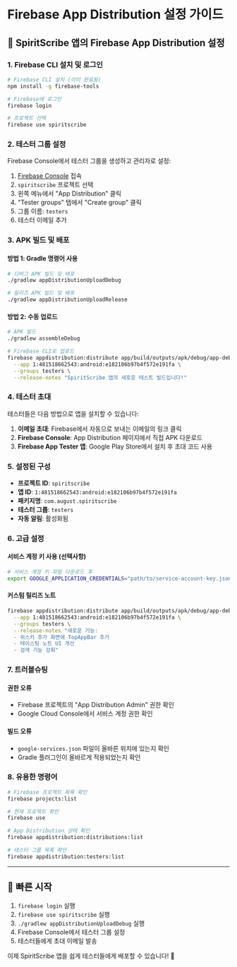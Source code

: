 # Firebase App Distribution 설정 가이드

## 📱 SpiritScribe 앱의 Firebase App Distribution 설정

### 1. Firebase CLI 설치 및 로그인

```bash
# Firebase CLI 설치 (이미 완료됨)
npm install -g firebase-tools

# Firebase에 로그인
firebase login

# 프로젝트 선택
firebase use spiritscribe
```

### 2. 테스터 그룹 설정

Firebase Console에서 테스터 그룹을 생성하고 관리자로 설정:

1. [Firebase Console](https://console.firebase.google.com/) 접속
2. `spiritscribe` 프로젝트 선택
3. 왼쪽 메뉴에서 "App Distribution" 클릭
4. "Tester groups" 탭에서 "Create group" 클릭
5. 그룹 이름: `testers`
6. 테스터 이메일 추가

### 3. APK 빌드 및 배포

#### 방법 1: Gradle 명령어 사용
```bash
# 디버그 APK 빌드 및 배포
./gradlew appDistributionUploadDebug

# 릴리즈 APK 빌드 및 배포  
./gradlew appDistributionUploadRelease
```

#### 방법 2: 수동 업로드
```bash
# APK 빌드
./gradlew assembleDebug

# Firebase CLI로 업로드
firebase appdistribution:distribute app/build/outputs/apk/debug/app-debug.apk \
  --app 1:481518662543:android:e182106b97b4f572e191fa \
  --groups testers \
  --release-notes "SpiritScribe 앱의 새로운 테스트 빌드입니다!"
```

### 4. 테스터 초대

테스터들은 다음 방법으로 앱을 설치할 수 있습니다:

1. **이메일 초대**: Firebase에서 자동으로 보내는 이메일의 링크 클릭
2. **Firebase Console**: App Distribution 페이지에서 직접 APK 다운로드
3. **Firebase App Tester 앱**: Google Play Store에서 설치 후 초대 코드 사용

### 5. 설정된 구성

- **프로젝트 ID**: `spiritscribe`
- **앱 ID**: `1:481518662543:android:e182106b97b4f572e191fa`
- **패키지명**: `com.august.spiritscribe`
- **테스터 그룹**: `testers`
- **자동 알림**: 활성화됨

### 6. 고급 설정

#### 서비스 계정 키 사용 (선택사항)
```bash
# 서비스 계정 키 파일 다운로드 후
export GOOGLE_APPLICATION_CREDENTIALS="path/to/service-account-key.json"
```

#### 커스텀 릴리즈 노트
```bash
firebase appdistribution:distribute app/build/outputs/apk/debug/app-debug.apk \
  --app 1:481518662543:android:e182106b97b4f572e191fa \
  --groups testers \
  --release-notes "새로운 기능:
  - 위스키 추가 화면에 TopAppBar 추가
  - 테이스팅 노트 UI 개선
  - 검색 기능 강화"
```

### 7. 트러블슈팅

#### 권한 오류
- Firebase 프로젝트의 "App Distribution Admin" 권한 확인
- Google Cloud Console에서 서비스 계정 권한 확인

#### 빌드 오류
- `google-services.json` 파일이 올바른 위치에 있는지 확인
- Gradle 플러그인이 올바르게 적용되었는지 확인

### 8. 유용한 명령어

```bash
# Firebase 프로젝트 목록 확인
firebase projects:list

# 현재 프로젝트 확인
firebase use

# App Distribution 상태 확인
firebase appdistribution:distributions:list

# 테스터 그룹 목록 확인
firebase appdistribution:testers:list
```

---

## 🚀 빠른 시작

1. `firebase login` 실행
2. `firebase use spiritscribe` 실행  
3. `./gradlew appDistributionUploadDebug` 실행
4. Firebase Console에서 테스터 그룹 설정
5. 테스터들에게 초대 이메일 발송

이제 SpiritScribe 앱을 쉽게 테스터들에게 배포할 수 있습니다! 🎉
